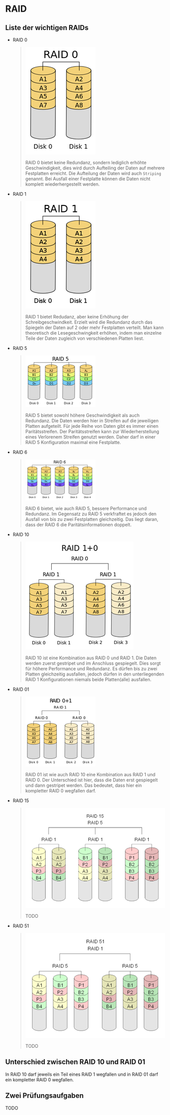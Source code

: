 # RAID

## Liste der wichtigen RAIDs

* RAID 0
  > ![raid0](raid0.png)
  >
  > RAID 0 bietet keine Redundanz, sondern lediglich erhöhte Geschwindigkeit, dies wird durch Aufteiling der Daten auf mehrere Festplatten erreicht. Die Aufteilung der Daten wird auch `Striping` genannt. Bei Ausfall einer Festplatte können die Daten nicht komplett wiederhergestellt werden.
* RAID 1
  > ![raid1](raid1.png)
  >
  > RAID 1 bietet Redudanz, aber keine Erhöhung der Schreibgeschwindkeit. Erzielt wird die Redundanz durch das Spiegeln der Daten auf 2 oder mehr Festplatten verteilt. Man kann theoretisch die Lesegeschwingkeit erhöhen, indem man einzelne Teile der Daten zugleich von verschiedenen Platten liest.
* RAID 5
  > ![raid5](raid5.png)
  >
  > RAID 5 bietet sowohl höhere Geschwindigkeit als auch Redundanz. Die Daten werden hier in Streifen auf die jeweiligen Platten aufgeteilt. Für jede Reihe von Daten gibt es immer einen Paritätsstreifen. Der Paritätsstreifen kann zur Wiederherstellung eines Verlorenem Streifen genutzt werden. Daher darf in einer RAID 5 Konfiguration maximal eine Festplatte.
* RAID 6
  > ![raid6](raid6.png)
  >
  > RAID 6 bietet, wie auch RAID 5, bessere Performance und Redundanz. Im Gegensatz zu RAID 5 verkfraftet es jedoch den Ausfall von bis zu zwei Festplatten gleichzeitig. Das liegt daran, dass der RAID 6 die Paritätsinformationen doppelt.
* RAID 10
  > ![raid10](raid10.png) 
  >
  > RAID 10 ist eine Kombination aus RAID 0 und RAID 1. Die Daten werden zuerst gestripet und im Anschluss gespiegelt. Dies sorgt für höhere Performance und Redundanz. Es dürfen bis zu zwei Platten gleichzeitig ausfallen, jedoch dürfen in den unterliegenden RAID 1 Konfigurationen niemals beide Platten(alle) ausfallen.
* RAID 01
  > ![raid01](raid01.png)
  >
  > RAID 01 ist wie auch RAID 10 eine Kombination aus RAID 1 und RAID 0. Der Unterschied ist hier, dass die Daten erst gespiegelt und dann gestripet werden. Das bedeutet, dass hier ein kompletter RAID 0 wegfallen darf.
* RAID 15
  > ![raid15](raid15.png)
  >
  > TODO
* RAID 51
  > ![raid51](raid51.png)
  >
  > TODO

<!--## Erklärung Parität

Datenblöcke 110 101 001

XOR(110, 101, 001) = 010

Wegfall von 2(101)

XOR(110,010,001) = 101-->

## Unterschied zwischen RAID 10 und RAID 01

In RAID 10 darf jeweils ein Teil eines RAID 1 wegfallen und in RAID 01 darf ein kompletter RAID 0 wegfallen.

## Zwei Prüfungsaufgaben

TODO